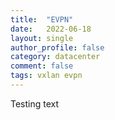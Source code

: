 ```yaml
---
title:  "EVPN"
date:   2022-06-18
layout: single
author_profile: false
category: datacenter
comment: false
tags: vxlan evpn
---
```


Testing text